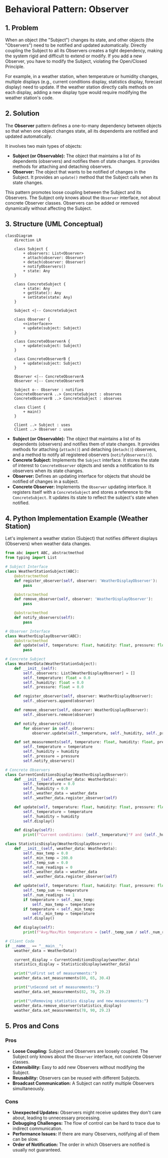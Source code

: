 # Behavioral Pattern: Observer

## 1. Problem

When an object (the "Subject") changes its state, and other objects (the "Observers") need to be notified and updated automatically. Directly coupling the Subject to all its Observers creates a tight dependency, making the system rigid and difficult to extend or modify. If you add a new Observer, you have to modify the Subject, violating the Open/Closed Principle.

For example, in a weather station, when temperature or humidity changes, multiple displays (e.g., current conditions display, statistics display, forecast display) need to update. If the weather station directly calls methods on each display, adding a new display type would require modifying the weather station's code.

## 2. Solution

The **Observer** pattern defines a one-to-many dependency between objects so that when one object changes state, all its dependents are notified and updated automatically.

It involves two main types of objects:
-   **Subject (or Observable):** The object that maintains a list of its dependents (observers) and notifies them of state changes. It provides methods for attaching and detaching observers.
-   **Observer:** The object that wants to be notified of changes in the Subject. It provides an `update()` method that the Subject calls when its state changes.

This pattern promotes loose coupling between the Subject and its Observers. The Subject only knows about the `Observer` interface, not about concrete Observer classes. Observers can be added or removed dynamically without affecting the Subject.

## 3. Structure (UML Conceptual)

```mermaid
classDiagram
    direction LR

    class Subject {
        + observers: List<Observer>
        + attach(observer: Observer)
        + detach(observer: Observer)
        + notifyObservers()
        + state: Any
    }

    class ConcreteSubject {
        + state: Any
        + getState(): Any
        + setState(state: Any)
    }

    Subject <|-- ConcreteSubject

    class Observer {
        <<interface>>
        + update(subject: Subject)
    }

    class ConcreteObserverA {
        + update(subject: Subject)
    }

    class ConcreteObserverB {
        + update(subject: Subject)
    }

    Observer <|-- ConcreteObserverA
    Observer <|-- ConcreteObserverB

    Subject o-- Observer : notifies
    ConcreteObserverA ..> ConcreteSubject : observes
    ConcreteObserverB ..> ConcreteSubject : observes

    class Client {
        + main()
    }

    Client ..> Subject : uses
    Client ..> Observer : uses
```

-   **Subject (or Observable):** The object that maintains a list of its dependents (observers) and notifies them of state changes. It provides methods for attaching (`attach()`) and detaching (`detach()`) observers, and a method to notify all registered observers (`notifyObservers()`).
-   **Concrete Subject:** Implements the `Subject` interface. It stores the state of interest to `ConcreteObserver` objects and sends a notification to its observers when its state changes.
-   **Observer:** Defines an updating interface for objects that should be notified of changes in a subject.
-   **Concrete Observer:** Implements the `Observer` updating interface. It registers itself with a `ConcreteSubject` and stores a reference to the `ConcreteSubject`. It updates its state to reflect the subject's state when notified.

## 4. Python Implementation Example (Weather Station)

Let's implement a weather station (Subject) that notifies different displays (Observers) when weather data changes.

```python
from abc import ABC, abstractmethod
from typing import List

# Subject Interface
class WeatherStationSubject(ABC):
    @abstractmethod
    def register_observer(self, observer: 'WeatherDisplayObserver'):
        pass

    @abstractmethod
    def remove_observer(self, observer: 'WeatherDisplayObserver'):
        pass

    @abstractmethod
    def notify_observers(self):
        pass

# Observer Interface
class WeatherDisplayObserver(ABC):
    @abstractmethod
    def update(self, temperature: float, humidity: float, pressure: float):
        pass

# Concrete Subject
class WeatherData(WeatherStationSubject):
    def __init__(self):
        self._observers: List[WeatherDisplayObserver] = []
        self._temperature: float = 0.0
        self._humidity: float = 0.0
        self._pressure: float = 0.0

    def register_observer(self, observer: WeatherDisplayObserver):
        self._observers.append(observer)

    def remove_observer(self, observer: WeatherDisplayObserver):
        self._observers.remove(observer)

    def notify_observers(self):
        for observer in self._observers:
            observer.update(self._temperature, self._humidity, self._pressure)

    def set_measurements(self, temperature: float, humidity: float, pressure: float):
        self._temperature = temperature
        self._humidity = humidity
        self._pressure = pressure
        self.notify_observers()

# Concrete Observers
class CurrentConditionsDisplay(WeatherDisplayObserver):
    def __init__(self, weather_data: WeatherData):
        self._temperature = 0.0
        self._humidity = 0.0
        self._weather_data = weather_data
        self._weather_data.register_observer(self)

    def update(self, temperature: float, humidity: float, pressure: float):
        self._temperature = temperature
        self._humidity = humidity
        self.display()

    def display(self):
        print(f"Current conditions: {self._temperature}°F and {self._humidity}% humidity")

class StatisticsDisplay(WeatherDisplayObserver):
    def __init__(self, weather_data: WeatherData):
        self._max_temp = 0.0
        self._min_temp = 200.0
        self._temp_sum = 0.0
        self._num_readings = 0
        self._weather_data = weather_data
        self._weather_data.register_observer(self)

    def update(self, temperature: float, humidity: float, pressure: float):
        self._temp_sum += temperature
        self._num_readings += 1
        if temperature > self._max_temp:
            self._max_temp = temperature
        if temperature < self._min_temp:
            self._min_temp = temperature
        self.display()

    def display(self):
        print(f"Avg/Max/Min temperature = {self._temp_sum / self._num_readings:.2f}/{self._max_temp}/{self._min_temp}")

# Client Code
if __name__ == "__main__":
    weather_data = WeatherData()

    current_display = CurrentConditionsDisplay(weather_data)
    statistics_display = StatisticsDisplay(weather_data)

    print("\nFirst set of measurements:")
    weather_data.set_measurements(80, 65, 30.4)

    print("\nSecond set of measurements:")
    weather_data.set_measurements(82, 70, 29.2)

    print("\nRemoving statistics display and new measurements:")
    weather_data.remove_observer(statistics_display)
    weather_data.set_measurements(78, 90, 29.2)
```

## 5. Pros and Cons

### Pros
-   **Loose Coupling:** Subject and Observers are loosely coupled. The Subject only knows about the `Observer` interface, not concrete Observer classes.
-   **Extensibility:** Easy to add new Observers without modifying the Subject.
-   **Reusability:** Observers can be reused with different Subjects.
-   **Broadcast Communication:** A Subject can notify multiple Observers simultaneously.

### Cons
-   **Unexpected Updates:** Observers might receive updates they don't care about, leading to unnecessary processing.
-   **Debugging Challenges:** The flow of control can be hard to trace due to indirect communication.
-   **Performance Issues:** If there are many Observers, notifying all of them can be slow.
-   **Order of Notification:** The order in which Observers are notified is usually not guaranteed.
